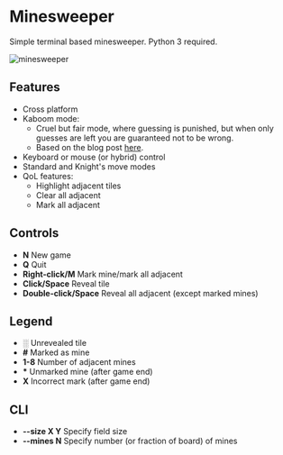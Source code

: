 Minesweeper
===========

Simple terminal based minesweeper. Python 3 required.

![minesweeper](https://gazpachoking.github.io/minesweeper/minesweeper.png)

Features
--------

- Cross platform
- Kaboom mode:
  - Cruel but fair mode, where guessing is punished, 
  but when only guesses are left you are guaranteed not to be wrong.
  - Based on the blog post [here](https://pwmarcz.pl/blog/kaboom/).
- Keyboard or mouse (or hybrid) control
- Standard and Knight's move modes
- QoL features:
  - Highlight adjacent tiles
  - Clear all adjacent
  - Mark all adjacent

Controls
--------

- **N** New game
- **Q** Quit
- **Right-click/M** Mark mine/mark all adjacent
- **Click/Space** Reveal tile
- **Double-click/Space** Reveal all adjacent (except marked mines)

Legend
------

- ░ Unrevealed tile
- **\#** Marked as mine
- **1-8** Number of adjacent mines
- **\*** Unmarked mine (after game end)
- **X** Incorrect mark (after game end) 

CLI
---

- **--size X Y** Specify field size
- **--mines N** Specify number (or fraction of board) of mines


  

